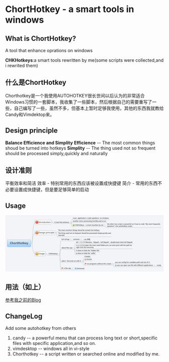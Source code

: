 # ChortHotkey - a smart tools in windows
## What is ChortHotkey?

A tool that enhance oprations on windows

 **CHKHotkeys**:a smart tools rewritten by me(some scripts were collected,and i rewrited them)

## 什么是ChortHotkey
Chorthotkey是一个我使用AUTOHOTKEY很长世间以后认为的非常适合Windows习惯的一套脚本，我收集了一些脚本，然后根据自己的需要重写了一些，自己编写了一些，虽然不多，但基本上暂时足够我使用，其他的东西我就教给Candy和Vimdektop来。


## Design principle

**Balance Efficience and Simplity**
**Efficience** -- The most common things shoud be turned into hotkeys
**Simplity** -- The thing used not so frequent should be processed simply,quickly and naturally


## 设计准则

平衡效率和简洁
效率 - 特别常用的东西应该被设置成快捷键
简介 - 常用的东西不必要设置成快捷键，但是要足够简单的启动

## Usage

![sd](./Resources/ChortHotkey.jpg)

## 用法（如上）

[参考我之前的Blog](http://twocucao.xyz/2015/02/22/20150222Chorthotkey%E5%8F%91%E5%B8%83/)

## ChangeLog
Add some autohotkey from others 

1. candy --  a powerful menu that can process long text or short,specific files with specific application,and so on.
2. vimdesktop -- windows all in vi-style
3. Chorthotkey -- a script  written or searched online and modified  by me.
